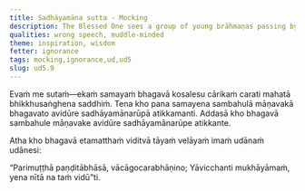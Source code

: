 ```yaml
---
title: Sadhāyamāna sutta - Mocking
description: The Blessed One sees a group of young brāhmaṇas passing by, appearing to be mocking.
qualities: wrong speech, muddle-minded
theme: inspiration, wisdom
fetter: ignorance
tags: mocking,ignorance,ud,ud5
slug: ud5.9
---
```


Evaṁ me sutaṁ—ekaṁ samayaṁ bhagavā kosalesu cārikaṁ carati mahatā bhikkhusaṅghena saddhiṁ. Tena kho pana samayena sambahulā māṇavakā bhagavato avidūre sadhāyamānarūpā atikkamanti. Addasā kho bhagavā sambahule māṇavake avidūre sadhāyamānarūpe atikkante.

Atha kho bhagavā etamatthaṁ viditvā tāyaṁ velāyaṁ imaṁ udānaṁ udānesi:

“Parimuṭṭhā paṇḍitābhāsā,
vācāgocarabhāṇino;
Yāvicchanti mukhāyāmaṁ,
yena nītā na taṁ vidū”ti.

